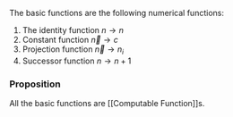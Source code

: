 The basic functions are the following numerical functions:
1. The identity function $n\to n$
2. Constant function $\vec{n}\to c$
3. Projection function $\vec{n}\to n_{i}$
4. Successor function $n\to n+1$

### Proposition
All the basic functions are [[Computable Function]]s.

